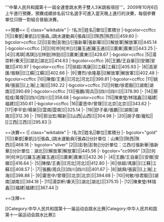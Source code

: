 '''中華人民共和國第十一屆全運會跳水男子雙人3米跳板項目'''，2009年10月6日上午進行預賽，預賽成績排名前12名選手可進入當天晚上進行的決賽，每個參賽單位只限一對組合晉級決賽。

==預賽==
{| class="wikitable"
|-
!名次||姓名||單位||累積分
|-bgcolor=ccffcc
|1||[[秦凱|秦凱]]/[[張森_(跳水運動員)|張森]]||[[陝西|陝西]]||459.60
|-bgcolor=ccffcc
|2||[[彭勃|彭勃]]/[[張新華|張新華]]||[[解放軍|解放軍]]||445.14
|-bgcolor=ccffcc
|3||[[何沖|何沖]]/[[羅玉通|羅玉通]]||[[廣東|廣東]]||443.25
|-
|4||[[馮琪|馮琪]]/[[林勁|林勁]]||[[廣東|廣東]]||428.67
|-bgcolor=ccffcc
|5||湯崇軒/秦天||[[湖北|湖北]]||414.63
|-bgcolor=ccffcc
|6||王鵬/王自豪||[[安徽|安徽]]||410.97
|-bgcolor=ccffcc
|7||徐超/馮康||[[江蘇|江蘇]]||405.93
|-
|8||高家匯/張騏||[[江蘇|江蘇]]||402.66
|-
|9||曹烈/余隆基||[[解放軍|解放軍]]||402.48
|-bgcolor=ccffcc
|10||陳傑/王勇||[[河北|河北]]||399.81
|-bgcolor=ccffcc
|11||姚舜/張宸||[[上海|上海]]||392.22
|-bgcolor=ccffcc
|12||何敏/徐君毅||[[湖南|湖南]]||390.69
|-bgcolor=ccffcc
|13||張鵬/周兵||[[四川|四川]]||378.90
|-
|14||蔡程成/萬偉||[[四川|四川]]||358.68
|-bgcolor=ccffcc
|15||陳東瑩/林瑞鑫||[[福建|福建]]||350.61
|-bgcolor=ccffcc
|16||霍思中/曾理||[[北京|北京]]||343.62
|-
|17||李平安/楊昊||[[雲南|雲南]]||325.14
|-
|18||舒子豪/張鵬||[[湖南|湖南]]||312.36
|-
|19||郭治宏/賴新||[[山西|山西]]||304.98
|-
|20||胡子傑/龐松||[[江西|江西]]||295.83
|}

==決賽==
{| class="wikitable"
|-
!名次||姓名||單位||累積分
|- bgcolor="gold"
|1||[[秦凱|秦凱]]/[[張森_(跳水運動員)|張森]]<ref>分計單位：山東</ref>||[[陝西|陝西]]||468.18
|- bgcolor="silver"
|2||[[彭勃|彭勃]]<ref>分計單位：江西</ref>/[[張新華|張新華]]<ref>分計單位：湖北</ref>||[[解放軍|解放軍]]||445.56
|- bgcolor="cc9966"
|3||[[何沖|何沖]]/[[羅玉通|羅玉通]]||[[廣東|廣東]]||432.36
|-
|4||王鵬/王自豪||[[安徽|安徽]]||416.64
|-
|5||陳傑/王勇||[[河北|河北]]||412.80
|-
|6||徐超/馮康||[[江蘇|江蘇]]||408.57
|-
|7||張鵬/周兵||[[四川|四川]]||401.67
|-
|8||姚舜/張宸||[[上海|上海]]||398.88
|-
|9||霍思中/曾理||[[北京|北京]]||394.68
|-
|10||何敏/徐君毅||[[湖南|湖南]]||384.18
|-
|11||湯崇軒/秦天||[[湖北|湖北]]||375.15
|-
|12||陳東瑩/林瑞鑫||[[福建|福建]]||367.44
|}

==注釋==
<div class="references-small">
<references />
</div>

[[Category:中华人民共和国第十一届运动会跳水比赛|Category:中华人民共和国第十一届运动会跳水比赛]]